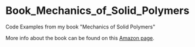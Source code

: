 # Book_Mechanics_of_Solid_Polymers
Code Examples from my book "Mechanics of Solid Polymers"

More info about the book can be found on this [Amazon page]([url](https://www.amazon.com/stores/Jorgen-S-Bergstrom/author/B00X8USL7I?ref=ap_rdr&isDramIntegrated=true&shoppingPortalEnabled=true)).
